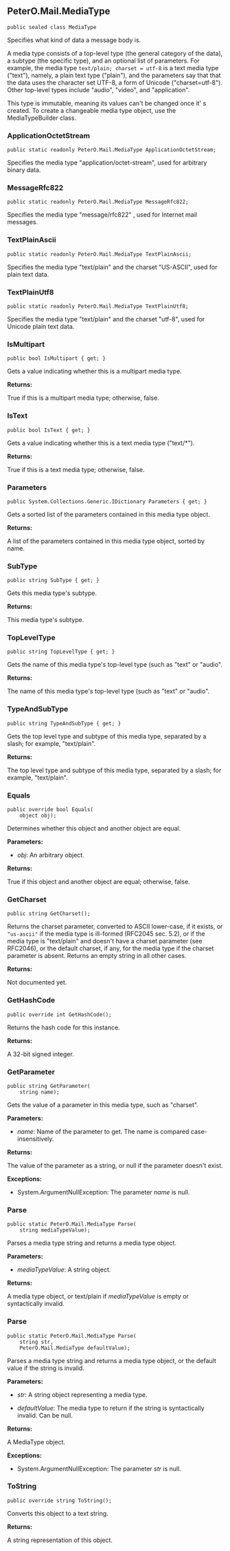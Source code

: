 ## PeterO.Mail.MediaType

    public sealed class MediaType

Specifies what kind of data a message body is.

A media type consists of a top-level type (the general category of the data), a subtype (the specific type), and an optional list of parameters. For example, the media type `text/plain; charset = utf-8`  is a text media type ("text"), namely, a plain text type ("plain"), and the parameters say that that the data uses the character set UTF-8, a form of Unicode ("charset=utf-8"). Other top-level types include "audio", "video", and "application".

This type is immutable, meaning its values can't be changed once it' s created. To create a changeable media type object, use the MediaTypeBuilder class.

### ApplicationOctetStream

    public static readonly PeterO.Mail.MediaType ApplicationOctetStream;

Specifies the media type "application/octet-stream", used for arbitrary binary data.

### MessageRfc822

    public static readonly PeterO.Mail.MediaType MessageRfc822;

Specifies the media type "message/rfc822" , used for Internet mail messages.

### TextPlainAscii

    public static readonly PeterO.Mail.MediaType TextPlainAscii;

Specifies the media type "text/plain" and the charset "US-ASCII", used for plain text data.

### TextPlainUtf8

    public static readonly PeterO.Mail.MediaType TextPlainUtf8;

Specifies the media type "text/plain" and the charset "utf-8", used for Unicode plain text data.

### IsMultipart

    public bool IsMultipart { get; }

Gets a value indicating whether this is a multipart media type.

<b>Returns:</b>

True if this is a multipart media type; otherwise, false.

### IsText

    public bool IsText { get; }

Gets a value indicating whether this is a text media type ("text/*").

<b>Returns:</b>

True if this is a text media type; otherwise, false.

### Parameters

    public System.Collections.Generic.IDictionary Parameters { get; }

Gets a sorted list of the parameters contained in this media type object.

<b>Returns:</b>

A list of the parameters contained in this media type object, sorted by name.

### SubType

    public string SubType { get; }

Gets this media type's subtype.

<b>Returns:</b>

This media type's subtype.

### TopLevelType

    public string TopLevelType { get; }

Gets the name of this media type's top-level type (such as "text" or "audio".

<b>Returns:</b>

The name of this media type's top-level type (such as "text" or "audio".

### TypeAndSubType

    public string TypeAndSubType { get; }

Gets the top level type and subtype of this media type, separated by a slash; for example, "text/plain".

<b>Returns:</b>

The top level type and subtype of this media type, separated by a slash; for example, "text/plain".

### Equals

    public override bool Equals(
        object obj);

Determines whether this object and another object are equal.

<b>Parameters:</b>

 * <i>obj</i>: An arbitrary object.

<b>Returns:</b>

True if this object and another object are equal; otherwise, false.

### GetCharset

    public string GetCharset();

Returns the charset parameter, converted to ASCII lower-case, if it exists, or  `"us-ascii"`  if the media type is ill-formed (RFC2045 sec. 5.2), or if the media type is "text/plain" and doesn't have a charset parameter (see RFC2046), or the default charset, if any, for the media type if the charset parameter is absent. Returns an empty string in all other cases.

<b>Returns:</b>

Not documented yet.

### GetHashCode

    public override int GetHashCode();

Returns the hash code for this instance.

<b>Returns:</b>

A 32-bit signed integer.

### GetParameter

    public string GetParameter(
        string name);

Gets the value of a parameter in this media type, such as "charset".

<b>Parameters:</b>

 * <i>name</i>: Name of the parameter to get. The name is compared case-insensitively.

<b>Returns:</b>

The value of the parameter as a string, or null if the parameter doesn't exist.

<b>Exceptions:</b>

 * System.ArgumentNullException:
The parameter  <i>name</i>
 is null.

### Parse

    public static PeterO.Mail.MediaType Parse(
        string mediaTypeValue);

Parses a media type string and returns a media type object.

<b>Parameters:</b>

 * <i>mediaTypeValue</i>: A string object.

<b>Returns:</b>

A media type object, or text/plain if  <i>mediaTypeValue</i>
 is empty or syntactically invalid.

### Parse

    public static PeterO.Mail.MediaType Parse(
        string str,
        PeterO.Mail.MediaType defaultValue);

Parses a media type string and returns a media type object, or the default value if the string is invalid.

<b>Parameters:</b>

 * <i>str</i>: A string object representing a media type.

 * <i>defaultValue</i>: The media type to return if the string is syntactically invalid. Can be null.

<b>Returns:</b>

A MediaType object.

<b>Exceptions:</b>

 * System.ArgumentNullException:
The parameter  <i>str</i>
 is null.

### ToString

    public override string ToString();

Converts this object to a text string.

<b>Returns:</b>

A string representation of this object.
